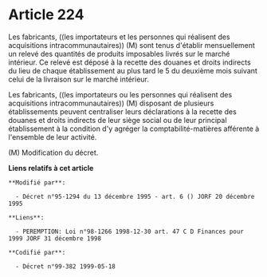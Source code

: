 # Article 224

Les fabricants, ((les importateurs et les personnes qui réalisent des acquisitions intracommunautaires)) (M) sont tenus
d'établir mensuellement un relevé des quantités de produits imposables livrés sur le marché intérieur. Ce relevé est déposé à
la recette des douanes et droits indirects du lieu de chaque établissement au plus tard le 5 du deuxième mois suivant celui
de la livraison sur le marché intérieur.

Les fabricants, ((les importateurs ou les personnes qui réalisent des acquisitions intracommunautaires)) (M) disposant de
plusieurs établissements peuvent centraliser leurs déclarations à la recette des douanes et droits indirects de leur siège
social ou de leur principal établissement à la condition d'y agréger la comptabilité-matières afférente à l'ensemble de leur
activité.

(M) Modification du décret.

**Liens relatifs à cet article**

	**Modifié par**:

	  - Décret n°95-1294 du 13 décembre 1995 - art. 6 () JORF 20 décembre 1995

	**Liens**:

	  - PEREMPTION: Loi n°98-1266 1998-12-30 art. 47 C D Finances pour 1999 JORF 31 décembre 1998

	**Codifié par**:

	  - Décret n°99-382 1999-05-18
